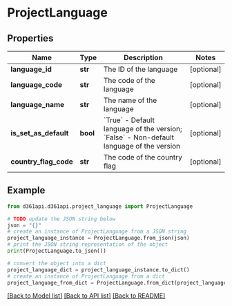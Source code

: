 # ProjectLanguage


## Properties

Name | Type | Description | Notes
------------ | ------------- | ------------- | -------------
**language_id** | **str** | The ID of the language | [optional] 
**language_code** | **str** | The code of the language | [optional] 
**language_name** | **str** | The name of the language | [optional] 
**is_set_as_default** | **bool** | &#x60;True&#x60; - Default language of the version; &#x60;False&#x60; - Non-default language of the version | [optional] 
**country_flag_code** | **str** | The code of the country flag | [optional] 

## Example

```python
from d361api.d361api.project_language import ProjectLanguage

# TODO update the JSON string below
json = "{}"
# create an instance of ProjectLanguage from a JSON string
project_language_instance = ProjectLanguage.from_json(json)
# print the JSON string representation of the object
print(ProjectLanguage.to_json())

# convert the object into a dict
project_language_dict = project_language_instance.to_dict()
# create an instance of ProjectLanguage from a dict
project_language_from_dict = ProjectLanguage.from_dict(project_language_dict)
```
[[Back to Model list]](../README.md#documentation-for-models) [[Back to API list]](../README.md#documentation-for-api-endpoints) [[Back to README]](../README.md)


